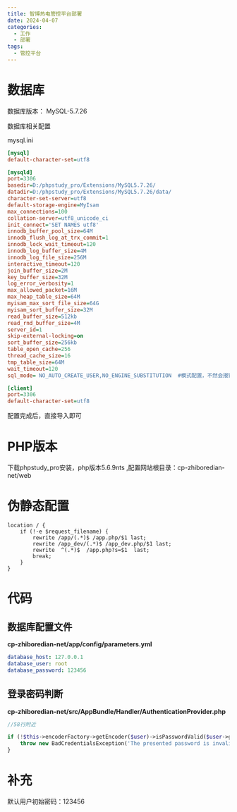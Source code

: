 ```yaml
---
title: 智博热电管控平台部署
date: 2024-04-07
categories:
  - 工作
  - 部署
tags:
  - 管控平台
---
```


# 数据库

数据库版本： MySQL-5.7.26

数据库相关配置

mysql.ini

```ini
[mysql]
default-character-set=utf8

[mysqld]
port=3306
basedir=D:/phpstudy_pro/Extensions/MySQL5.7.26/
datadir=D:/phpstudy_pro/Extensions/MySQL5.7.26/data/
character-set-server=utf8
default-storage-engine=MyIsam
max_connections=100
collation-server=utf8_unicode_ci
init_connect='SET NAMES utf8'
innodb_buffer_pool_size=64M
innodb_flush_log_at_trx_commit=1
innodb_lock_wait_timeout=120
innodb_log_buffer_size=4M
innodb_log_file_size=256M
interactive_timeout=120
join_buffer_size=2M
key_buffer_size=32M
log_error_verbosity=1
max_allowed_packet=16M
max_heap_table_size=64M
myisam_max_sort_file_size=64G
myisam_sort_buffer_size=32M
read_buffer_size=512kb
read_rnd_buffer_size=4M
server_id=1
skip-external-locking=on
sort_buffer_size=256kb
table_open_cache=256
thread_cache_size=16
tmp_table_size=64M
wait_timeout=120
sql_mode= NO_AUTO_CREATE_USER,NO_ENGINE_SUBSTITUTION  #模式配置，不然会报错

[client]
port=3306
default-character-set=utf8

```

配置完成后，直接导入即可

# PHP版本

下载phpstudy_pro安装，php版本5.6.9nts ,配置网站根目录：cp-zhiboredian-net/web

# 伪静态配置

```
location / {
    if (!-e $request_filename) {
        rewrite /app/(.*)$ /app.php/$1 last;
        rewrite /app_dev/(.*)$ /app_dev.php/$1 last;
        rewrite  ^(.*)$  /app.php?s=$1  last;
        break;
    }
}
```

# 代码

## 数据库配置文件

**cp-zhiboredian-net/app/config/parameters.yml**

```yml
database_host: 127.0.0.1
database_user: root
database_password: 123456
```

## 登录密码判断

**cp-zhiboredian-net/src/AppBundle/Handler/AuthenticationProvider.php**

```php
//58行附近

if (!$this->encoderFactory->getEncoder($user)->isPasswordValid($user->getPassword(), $presentedPassword, $user->getSalt())) {
    throw new BadCredentialsException('The presented password is invalid.');
}
```



# 补充

默认用户初始密码：123456
